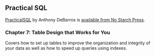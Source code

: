 ## Practical SQL

[PracticalSQL](https://www.nostarch.com/practicalSQL) by Anthony DeBarros is [available from No Starch Press](https://www.nostarch.com/practicalSQL).

### Chapter 7: Table Design that Works for You

Covers how to set up tables to improve the organization and integrity of your data as well as how to speed up queries using indexes.




